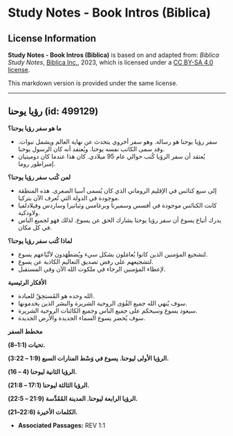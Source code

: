 # Study Notes - Book Intros (Biblica)

## License Information

**Study Notes - Book Intros (Biblica)** is based on and adapted from: _Biblica Study Notes_, [Biblica Inc.](https://www.biblica.com/), 2023, which is licensed under a [CC BY-SA 4.0 license](https://creativecommons.org/licenses/by-sa/4.0/legalcode.en).

This markdown version is provided under the same license.



--------------------------------

## رؤيا يوحنا (id: 499129)

**ما هو سفر رؤيا يوحنا؟**

* سفر رؤيا يوحنا هو رسالة. وهو سفر أخروي يتحدث عن نهاية العالم ويشمل نبوات. وقد سمى الكاتب نفسه يوحنا. ويُعتقد أنه كان الرسول يوحنا.
* يُعتقد أن سفر الرؤيا كُتب حوالي عام 95 ميلادي. كان هذا عندما كان دوميتيان إمبراطور روما.

**لمن كُتب سفر رؤيا يوحنا؟**

* إلى سبع كنائس في الإقليم الروماني الذي كان يُسمى آسيا الصغرى. هذه المنطقة موجودة في الدولة التي تُعرف الآن بتركيا.
* كانت الكنائس موجودة في أفسس وسميرنا وبرغامس وثياتيرا وساردس وفيلادلفيا ولاودكية.
* يدرك أتباع يسوع أن سفر رؤيا يوحنا يشارك الحق عن يسوع. لذلك فهو لجميع الناس في كل مكان.

**لماذا كُتب سفر رؤيا يوحنا؟**

* لتشجيع المؤمنين الذين كانوا يُعامَلون بشكل سيء ويُضطَهَدون لاتِّبَاعهم يسوع.
* لتشجيعهم على رفض تصديق التعاليم الكاذبة عن يسوع.
* لإعطاء المؤمنين الرجاء في ملكوت الله الآن وفي المستقبل.

**الأفكار الرئيسية**

* الله وحده هو المُستحِقّ للعبادة.
* سوف يُنهي الله جميع القُوَى الروحية الشريرة والبشر الذين يخدمونها.
* سيعود يسوع وسيحكم على جميع الناس وجميع الكائنات الروحية الشريرة.
* سوف يُحضر يسوع السماء الجديدة والأرض الجديدة.

**مخطط السفر**

**تحيات (1:1–8\).**

**الرؤيا الأولى ليوحنا. يسوع في وَسْط المنارات السبع (1:9 – 3:22\).**

**الرؤيا الثانية ليوحنا (4 ­– 16\).**

**الرؤيا الثالثة ليوحنا (17:1 ­– 21:8\).**

**الرؤيا الرابعة ليوحنا. المدينة المُقَدَّسة (21:9 – 22:5\).**

**الكلمات الأخيرة (22:6–21\).**

* **Associated Passages:** REV 1:1

